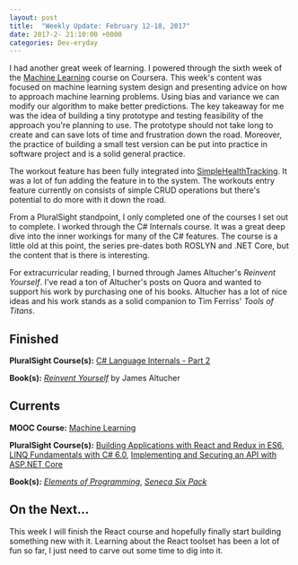 ```yaml
---
layout: post
title:  "Weekly Update: February 12-18, 2017"
date: 2017-2- 21:10:00 +0000
categories: Dev-eryday
---
```


I had another great week of learning. I powered through the sixth week of the [Machine Learning][ML] course on Coursera. This week's content was focused on machine learning system design and presenting advice on how to approach machine learning problems. Using bias and variance we can modify our algorithm to make better predictions. The key takeaway for me was the idea of building a tiny prototype and testing feasibility of the approach you're planning to use. The prototype should not take long to create and can save lots of time and frustration down the road. Moreover, the practice of building a small test version can be put into practice in software project and is a solid general practice.

The workout feature has been fully integrated into [SimpleHealthTracking][sh]. It was a lot of fun adding the feature in to the system. The workouts entry feature currently on consists of simple CRUD operations but there's potential to do more with it down the road.

From a PluralSight standpoint, I only completed one of the courses I set out to complete. I worked through the C# Internals course. It was a great deep dive into the inner workings for many of the C# features. The course is a little old at this point, the series pre-dates both ROSLYN and .NET Core, but the content that is there is interesting.

For extracurricular reading, I burned through James Altucher's *Reinvent Yourself*. I've read a ton of Altucher's posts on Quora and wanted to support his work by purchasing one of his books. Altucher has a lot of nice ideas and his work stands as a solid companion to Tim Ferriss' *Tools of Titans*.

Finished
--------
**PluralSight Course(s):** [C# Language Internals - Part 2][cs]

**Book(s):** *[Reinvent Yourself][ry]* by James Altucher

Currents
--------
**MOOC Course:** [Machine Learning][ML]

**PluralSight Course(s):** [Building Applications with React and Redux in ES6][React], [LINQ Fundamentals with C# 6.0][linq], [Implementing and Securing an API with ASP.NET Core][core]

**Book(s):** *[Elements of Programming][ep]*, *[Seneca Six Pack][seneca]*

On the Next...
--------
This week I will finish the React course and hopefully finally start building something new with it. Learning about the React toolset has been a lot of fun so far, I just need to carve out some time to dig into it.

[sh]: http://www.simplehealthtracking.com/
[ML]: https://www.coursera.org/learn/machine-learning/
[cs]: https://app.pluralsight.com/library/courses/csharp-language-internals-part2/table-of-contents
[linq]: https://app.pluralsight.com/library/courses/linq-fundamentals-csharp-6/table-of-contents
[core]: https://app.pluralsight.com/library/courses/aspdotnetcore-implementing-securing-api/table-of-contents
[ep]: https://www.amazon.com/Elements-Programming-Alexander-Stepanov/dp/032163537X/ref=sr_1_1?ie=UTF8&qid=1486938772&sr=8-1&keywords=elements+of+programming
[ry]: https://www.amazon.com/Reinvent-Yourself-James-Altucher-ebook/dp/B01NAM6W70/ref=sr_1_1?ie=UTF8&qid=1487554071&sr=8-1&keywords=reinvent+yourself
[seneca]: https://www.amazon.com/Seneca-Six-Pack-Daughters-Illustrated-ebook/dp/B01C0R3W0A/ref=sr_1_1?ie=UTF8&qid=1487554384&sr=8-1&keywords=seneca+six+pack
[React]: https://app.pluralsight.com/library/courses/react-redux-react-router-es6/table-of-contents
